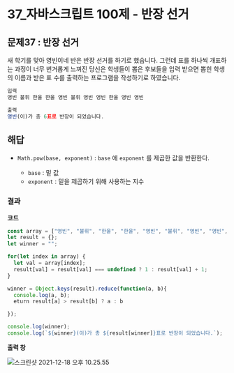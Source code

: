 # 37_자바스크립트 100제 - 반장 선거

## 문제37 : 반장 선거

새 학기를 맞아 영빈이네 반은 반장 선거를 하기로 했습니다. 그런데 표를 하나씩 개표하는 과정이 너무 번거롭게 느껴진 당신은 학생들이 뽑은 후보들을 입력 받으면 뽑힌 학생의 이름과 받은 표 수를 출력하는 프로그램을 작성하기로 하였습니다.

```js
입력
영빈 불휘 한울 한울 영빈 불휘 영빈 영빈 한울 영빈 영빈
```



```js
출력
영빈(이)가 총 6표로 반장이 되었습니다.
```

















## 해답

* `Math.pow(base, exponent)` : `base` 에  `exponent` 를 제곱한 값을 반환한다.

  * `base` : 밑 값
  * `exponent` : 밑을 제곱하기 위해 사용하는 지수

  



### 결과

**코드**

```js
const array = ["영빈", "불휘", "한울", "한울", "영빈", "불휘", "영빈", "영빈", "한울", "영빈", "영빈"]
let result = {};
let winner = "";

for(let index in array) {
  let val = array[index];
  result[val] = result[val] === undefined ? 1 : result[val] + 1;
}

winner = Object.keys(result).reduce(function(a, b){
  console.log(a, b);
  eturn result[a] > result[b] ? a : b

});

console.log(winner);
console.log(`${winner}(이)가 총 ${result[winner]}표로 반장이 되었습니다.`);

```







**출력 창** 

![스크린샷 2021-12-18 오후 10.25.55](/Users/MisternB/Desktop/TIL/md-images/%E1%84%89%E1%85%B3%E1%84%8F%E1%85%B3%E1%84%85%E1%85%B5%E1%86%AB%E1%84%89%E1%85%A3%E1%86%BA%202021-12-18%20%E1%84%8B%E1%85%A9%E1%84%92%E1%85%AE%2010.25.55.png)